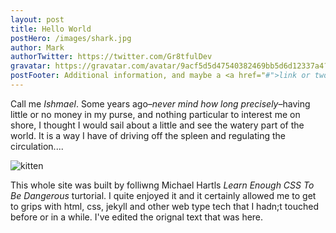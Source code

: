 ```yaml
---
layout: post
title: Hello World
postHero: /images/shark.jpg
author: Mark
authorTwitter: https://twitter.com/Gr8tfulDev
gravatar: https://gravatar.com/avatar/9acf5d5d47540382469bb5d6d12337a4?s=150
postFooter: Additional information, and maybe a <a href="#">link or two</a>
---
```


Call me *Ishmael*. Some years ago–*never mind how long
precisely*–having little or no money in my purse, and nothing
particular to interest me on shore, I thought I would sail about a little
and see the watery part of the world. It is a way I have of driving off
the spleen and regulating the circulation....

<img class="pull-left" src="https://placekitten.com/g/400/200" alt="kitten">

This whole site was built by folliwng Michael Hartls *Learn Enough CSS To Be Dangerous* turtorial.  I quite enjoyed it and it certainly allowed me to get to grips with html, css, jekyll and other web type tech that I hadn;t touched before or in a while. I've edited the orignal text that was here.